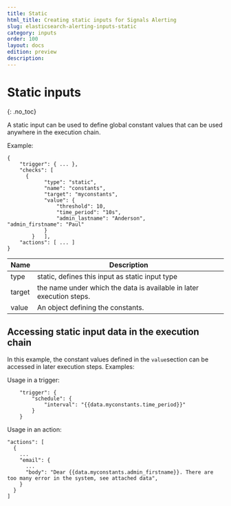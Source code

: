 ```yaml
---
title: Static
html_title: Creating static inputs for Signals Alerting
slug: elasticsearch-alerting-inputs-static
category: inputs
order: 100
layout: docs
edition: preview
description: 
---
```


<!--- Copyright 2019 floragunn GmbH -->

# Static inputs
{: .no_toc}

A static input can be used to define global constant values that can be used anywhere in the execution chain.

Example:

```
{
	"trigger": { ... },
	"checks": [
	  {
			"type": "static",
			"name": "constants",
			"target": "myconstants",
			"value": {
				"threshold": 10,
				"time_period": "10s",
				"admin_lastname": "Anderson",				"admin_firstname": "Paul"
			}
		}	],
	"actions": [ ... ]
}
```

| Name | Description |
|---|---|
| type | static, defines this input as static input type|
| target | the name under which the data is available in later execution steps. |
| value | An object defining the constants. |

## Accessing static input data in the execution chain

In this example, the constant values defined in the `value`section can be accessed in later execution steps. Examples:

Usage in a trigger:

```
	"trigger": {
		"schedule": {
			"interval": "{{data.myconstants.time_period}}"
		}
	}
```	

Usage in an action:

```
"actions": [
  {
    ...
    "email": {
      ...
      "body": "Dear {{data.myconstants.admin_firstname}}. There are too many error in the system, see attached data",
    }
  }
]
```

